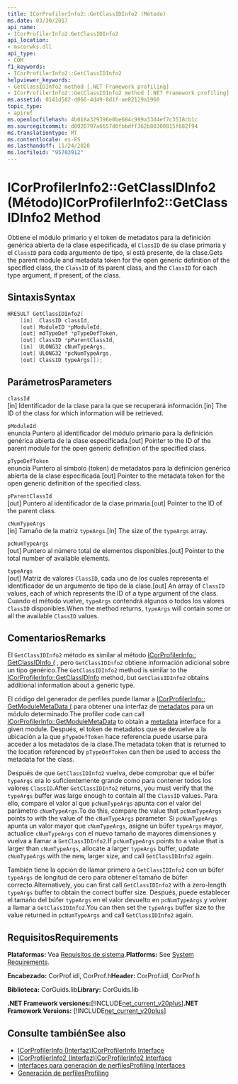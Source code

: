 ```yaml
---
title: ICorProfilerInfo2::GetClassIDInfo2 (Método)
ms.date: 03/30/2017
api_name:
- ICorProfilerInfo2.GetClassIDInfo2
api_location:
- mscorwks.dll
api_type:
- COM
f1_keywords:
- ICorProfilerInfo2::GetClassIDInfo2
helpviewer_keywords:
- GetClassIDInfo2 method [.NET Framework profiling]
- ICorProfilerInfo2::GetClassIDInfo2 method [.NET Framework profiling]
ms.assetid: 0141d582-d066-4d49-8d1f-ae82129a1960
topic_type:
- apiref
ms.openlocfilehash: 4b018a329396e0be684c999a33d4ef7c3518cb1c
ms.sourcegitcommit: d8020797a6657d0fbbdff362b80300815f682f94
ms.translationtype: MT
ms.contentlocale: es-ES
ms.lasthandoff: 11/24/2020
ms.locfileid: "95703912"
---
```

# <a name="icorprofilerinfo2getclassidinfo2-method"></a><span data-ttu-id="141be-102">ICorProfilerInfo2::GetClassIDInfo2 (Método)</span><span class="sxs-lookup"><span data-stu-id="141be-102">ICorProfilerInfo2::GetClassIDInfo2 Method</span></span>

<span data-ttu-id="141be-103">Obtiene el módulo primario y el token de metadatos para la definición genérica abierta de la clase especificada, el `ClassID` de su clase primaria y el `ClassID` para cada argumento de tipo, si está presente, de la clase.</span><span class="sxs-lookup"><span data-stu-id="141be-103">Gets the parent module and metadata token for the open generic definition of the specified class, the `ClassID` of its parent class, and the `ClassID` for each type argument, if present, of the class.</span></span>  
  
## <a name="syntax"></a><span data-ttu-id="141be-104">Sintaxis</span><span class="sxs-lookup"><span data-stu-id="141be-104">Syntax</span></span>  
  
```cpp  
HRESULT GetClassIDInfo2(  
    [in]  ClassID classId,  
    [out] ModuleID *pModuleId,  
    [out] mdTypeDef *pTypeDefToken,  
    [out] ClassID *pParentClassId,  
    [in]  ULONG32 cNumTypeArgs,  
    [out] ULONG32 *pcNumTypeArgs,  
    [out] ClassID typeArgs[]);  
```  
  
## <a name="parameters"></a><span data-ttu-id="141be-105">Parámetros</span><span class="sxs-lookup"><span data-stu-id="141be-105">Parameters</span></span>  

 `classId`  
 <span data-ttu-id="141be-106">[in] Identificador de la clase para la que se recuperará información.</span><span class="sxs-lookup"><span data-stu-id="141be-106">[in] The ID of the class for which information will be retrieved.</span></span>  
  
 `pModuleId`  
 <span data-ttu-id="141be-107">enuncia Puntero al identificador del módulo primario para la definición genérica abierta de la clase especificada.</span><span class="sxs-lookup"><span data-stu-id="141be-107">[out] Pointer to the ID of the parent module for the open generic definition of the specified class.</span></span>  
  
 `pTypeDefToken`  
 <span data-ttu-id="141be-108">enuncia Puntero al símbolo (token) de metadatos para la definición genérica abierta de la clase especificada.</span><span class="sxs-lookup"><span data-stu-id="141be-108">[out] Pointer to the metadata token for the open generic definition of the specified class.</span></span>  
  
 `pParentClassId`  
 <span data-ttu-id="141be-109">[out] Puntero al identificador de la clase primaria.</span><span class="sxs-lookup"><span data-stu-id="141be-109">[out] Pointer to the ID of the parent class.</span></span>  
  
 `cNumTypeArgs`  
 <span data-ttu-id="141be-110">[in] Tamaño de la matriz `typeArgs`.</span><span class="sxs-lookup"><span data-stu-id="141be-110">[in] The size of the `typeArgs` array.</span></span>  
  
 `pcNumTypeArgs`  
 <span data-ttu-id="141be-111">[out] Puntero al número total de elementos disponibles.</span><span class="sxs-lookup"><span data-stu-id="141be-111">[out] Pointer to the total number of available elements.</span></span>  
  
 `typeArgs`  
 <span data-ttu-id="141be-112">[out] Matriz de valores `ClassID`, cada uno de los cuales representa el identificador de un argumento de tipo de la clase.</span><span class="sxs-lookup"><span data-stu-id="141be-112">[out] An array of `ClassID` values, each of which represents the ID of a type argument of the class.</span></span> <span data-ttu-id="141be-113">Cuando el método vuelve, `typeArgs` contendrá algunos o todos los valores `ClassID` disponibles.</span><span class="sxs-lookup"><span data-stu-id="141be-113">When the method returns, `typeArgs` will contain some or all the available `ClassID` values.</span></span>  
  
## <a name="remarks"></a><span data-ttu-id="141be-114">Comentarios</span><span class="sxs-lookup"><span data-stu-id="141be-114">Remarks</span></span>  

 <span data-ttu-id="141be-115">El `GetClassIDInfo2` método es similar al método [ICorProfilerInfo:: GetClassIDInfo (](icorprofilerinfo-getclassidinfo-method.md) , pero `GetClassIDInfo2` obtiene información adicional sobre un tipo genérico.</span><span class="sxs-lookup"><span data-stu-id="141be-115">The `GetClassIDInfo2` method is similar to the [ICorProfilerInfo::GetClassIDInfo](icorprofilerinfo-getclassidinfo-method.md) method, but `GetClassIDInfo2` obtains additional information about a generic type.</span></span>  
  
 <span data-ttu-id="141be-116">El código del generador de perfiles puede llamar a [ICorProfilerInfo:: GetModuleMetaData (](icorprofilerinfo-getmodulemetadata-method.md) para obtener una interfaz de [metadatos](../metadata/index.md) para un módulo determinado.</span><span class="sxs-lookup"><span data-stu-id="141be-116">The profiler code can call [ICorProfilerInfo::GetModuleMetaData](icorprofilerinfo-getmodulemetadata-method.md) to obtain a [metadata](../metadata/index.md) interface for a given module.</span></span> <span data-ttu-id="141be-117">Después, el token de metadatos que se devuelve a la ubicación a la que `pTypeDefToken` hace referencia puede usarse para acceder a los metadatos de la clase.</span><span class="sxs-lookup"><span data-stu-id="141be-117">The metadata token that is returned to the location referenced by `pTypeDefToken` can then be used to access the metadata for the class.</span></span>  
  
 <span data-ttu-id="141be-118">Después de que `GetClassIDInfo2` vuelva, debe comprobar que el búfer `typeArgs` era lo suficientemente grande como para contener todos los valores `ClassID`.</span><span class="sxs-lookup"><span data-stu-id="141be-118">After `GetClassIDInfo2` returns, you must verify that the `typeArgs` buffer was large enough to contain all the `ClassID` values.</span></span> <span data-ttu-id="141be-119">Para ello, compare el valor al que `pcNumTypeArgs` apunta con el valor del parámetro `cNumTypeArgs`.</span><span class="sxs-lookup"><span data-stu-id="141be-119">To do this, compare the value that `pcNumTypeArgs` points to with the value of the `cNumTypeArgs` parameter.</span></span> <span data-ttu-id="141be-120">Si `pcNumTypeArgs` apunta un valor mayor que `cNumTypeArgs`, asigne un búfer `typeArgs` mayor, actualice `cNumTypeArgs` con el nuevo tamaño de mayores dimensiones y vuelva a llamar a `GetClassIDInfo2`.</span><span class="sxs-lookup"><span data-stu-id="141be-120">If `pcNumTypeArgs` points to a value that is larger than `cNumTypeArgs`, allocate a larger `typeArgs` buffer, update `cNumTypeArgs` with the new, larger size, and call `GetClassIDInfo2` again.</span></span>  
  
 <span data-ttu-id="141be-121">También tiene la opción de llamar primero a `GetClassIDInfo2` con un búfer `typeArgs` de longitud de cero para obtener el tamaño de búfer correcto.</span><span class="sxs-lookup"><span data-stu-id="141be-121">Alternatively, you can first call `GetClassIDInfo2` with a zero-length `typeArgs` buffer to obtain the correct buffer size.</span></span> <span data-ttu-id="141be-122">Después, puede establecer el tamaño del búfer `typeArgs` en el valor devuelto en `pcNumTypeArgs` y volver a llamar a `GetClassIDInfo2`.</span><span class="sxs-lookup"><span data-stu-id="141be-122">You can then set the `typeArgs` buffer size to the value returned in `pcNumTypeArgs` and call `GetClassIDInfo2` again.</span></span>  
  
## <a name="requirements"></a><span data-ttu-id="141be-123">Requisitos</span><span class="sxs-lookup"><span data-stu-id="141be-123">Requirements</span></span>  

 <span data-ttu-id="141be-124">**Plataformas:** Vea [Requisitos de sistema](../../get-started/system-requirements.md).</span><span class="sxs-lookup"><span data-stu-id="141be-124">**Platforms:** See [System Requirements](../../get-started/system-requirements.md).</span></span>  
  
 <span data-ttu-id="141be-125">**Encabezado:** CorProf.idl, CorProf.h</span><span class="sxs-lookup"><span data-stu-id="141be-125">**Header:** CorProf.idl, CorProf.h</span></span>  
  
 <span data-ttu-id="141be-126">**Biblioteca:** CorGuids.lib</span><span class="sxs-lookup"><span data-stu-id="141be-126">**Library:** CorGuids.lib</span></span>  
  
 <span data-ttu-id="141be-127">**.NET Framework versiones:**[!INCLUDE[net_current_v20plus](../../../../includes/net-current-v20plus-md.md)]</span><span class="sxs-lookup"><span data-stu-id="141be-127">**.NET Framework Versions:** [!INCLUDE[net_current_v20plus](../../../../includes/net-current-v20plus-md.md)]</span></span>  
  
## <a name="see-also"></a><span data-ttu-id="141be-128">Consulte también</span><span class="sxs-lookup"><span data-stu-id="141be-128">See also</span></span>

- [<span data-ttu-id="141be-129">ICorProfilerInfo (Interfaz)</span><span class="sxs-lookup"><span data-stu-id="141be-129">ICorProfilerInfo Interface</span></span>](icorprofilerinfo-interface.md)
- [<span data-ttu-id="141be-130">ICorProfilerInfo2 (Interfaz)</span><span class="sxs-lookup"><span data-stu-id="141be-130">ICorProfilerInfo2 Interface</span></span>](icorprofilerinfo2-interface.md)
- [<span data-ttu-id="141be-131">Interfaces para generación de perfiles</span><span class="sxs-lookup"><span data-stu-id="141be-131">Profiling Interfaces</span></span>](profiling-interfaces.md)
- [<span data-ttu-id="141be-132">Generación de perfiles</span><span class="sxs-lookup"><span data-stu-id="141be-132">Profiling</span></span>](index.md)
